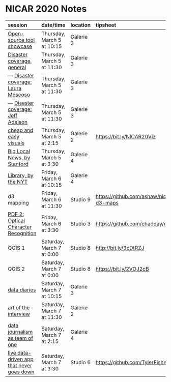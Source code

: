 # NICAR 2020 Notes

session | date/time | location | tipsheet
:-- | :-- | :-- | :--
[Open-source tool showcase](./disaster-coverage.md) | Thursday, March 5 at 10:15 | Galerie 3 | |
[Disaster coverage, general](./disaster-coverage.md) | Thursday, March 5 at 11:30 | Galerie 3 | |
&mdash; [Disaster coverage: Laura Moscoso](./disaster-coverage-moscoso.md) | Thursday, March 5 at 11:30 | Galerie 3 | |
&mdash; [Disaster coverage: Jeff Adelson](./disaster-coverage-adelson.md) | Thursday, March 5 at 11:30 | Galerie 3 | |
[cheap and easy visuals](./tools-you-can-use.md) | Thursday, March 5 at 2:15 | Galerie 2 | https://bit.ly/NICAR20Viz |
[Big Local News, by Stanford](./big-local-news-stanford.md) | Thursday, March 5 at 3:30 | Galerie 4 | |
[Library, by the NYT](./nyt-library.md) | Friday, March 6 at 10:15 | Galerie 4 | |
d3 mapping | Friday, March 6 at 11:30 | Studio 9| https://github.com/ashaw/nicar2020-d3-maps |
[PDF 2: Optical Character Recognition](./pdf-ocr.md) | Friday, March 6 at 3:30 | Studio 3| https://github.com/chadday/nicar_ocr
QGIS 1 | Saturday, March 7 at 0:00 | Studio 8 | http://bit.ly/3cDtRZJ
QGIS 2 | Saturday, March 7 at 0:00 | Studio 8 | https://bit.ly/2VOJ2cB
[data diaries](./data-diary.md) | Saturday, March 7 at 10:15 | Galerie 3 | 
[art of the interview](./art-of-the-interview.md) | Saturday, March 7 at 11:30 | Galerie 2 |
[data journalism as team of one](./solo-data-journalism.md) | Saturday, March 7 at 2:15 | Galerie 4 |
[live data-driven app that never goes down](./data-driven-no-downtime.md) | Saturday, March 7 at 3:30 | Studio 6 | https://github.com/TylerFisher/nicar20
